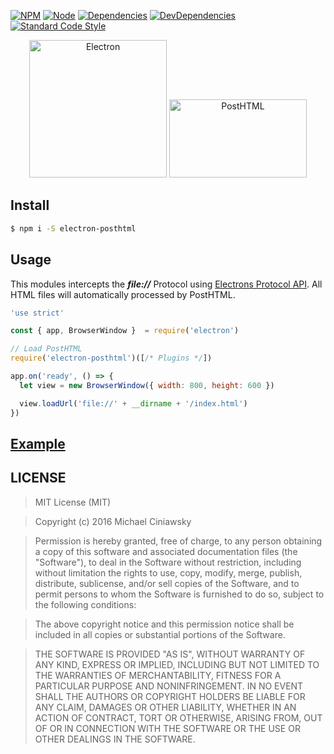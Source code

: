 [![NPM][npm]][npm-url]
[![Node][node]][node-url]
[![Dependencies][deps]][deps-url]
[![DevDependencies][devdeps]][devdeps-url]
[![Standard Code Style][style]][style-url]

<div align="center">
  <img align="bottom" width="220" title="Electron" src="https://worldvectorlogo.com/logos/electron-4.svg" />
  <img width="220" height="125" title="PostHTML" src="http://posthtml.github.io/posthtml/logo.svg">
</div>

## Install

```bash
$ npm i -S electron-posthtml
```

## Usage
This modules intercepts the **_file://_** Protocol using [Electrons Protocol API][api]. All HTML files will automatically processed by PostHTML.

[api]: http://electron.atom.io/docs/api/protocol/

```js
'use strict'

const { app, BrowserWindow }  = require('electron')

// Load PostHTML
require('electron-posthtml')([/* Plugins */])

app.on('ready', () => {
  let view = new BrowserWindow({ width: 800, height: 600 })

  view.loadUrl('file://' + __dirname + '/index.html')
})
```

## [Example](https://github.com/posthtml/electron-posthtml//tree/master/test)

## LICENSE

> MIT License (MIT)

> Copyright (c) 2016 Michael Ciniawsky

> Permission is hereby granted, free of charge, to any person obtaining a copy
of this software and associated documentation files (the "Software"), to deal
in the Software without restriction, including without limitation the rights
to use, copy, modify, merge, publish, distribute, sublicense, and/or sell
copies of the Software, and to permit persons to whom the Software is
furnished to do so, subject to the following conditions:

> The above copyright notice and this permission notice shall be included in all
copies or substantial portions of the Software.

> THE SOFTWARE IS PROVIDED "AS IS", WITHOUT WARRANTY OF ANY KIND, EXPRESS OR
IMPLIED, INCLUDING BUT NOT LIMITED TO THE WARRANTIES OF MERCHANTABILITY,
FITNESS FOR A PARTICULAR PURPOSE AND NONINFRINGEMENT. IN NO EVENT SHALL THE
AUTHORS OR COPYRIGHT HOLDERS BE LIABLE FOR ANY CLAIM, DAMAGES OR OTHER
LIABILITY, WHETHER IN AN ACTION OF CONTRACT, TORT OR OTHERWISE, ARISING FROM,
OUT OF OR IN CONNECTION WITH THE SOFTWARE OR THE USE OR OTHER DEALINGS IN THE
SOFTWARE.

[npm]: https://img.shields.io/npm/v/electron-posthtml.svg
[npm-url]: https://npmjs.com/package/electron-posthtml

[node]: https://img.shields.io/node/v/gh-badges.svg?maxAge=2592000
[node-url]: https://nodejs.org

[deps]: https://david-dm.org/posthtml/electron-posthtml.svg
[deps-url]: https://david-dm.org/posthtml/electron-posthtml

[devdeps]: https://david-dm.org/posthtml/electron-posthtml/dev-status.svg
[devdeps-url]: https://david-dm.org/posthtml/electron-posthtml#info=devDependencies

[style]: https://img.shields.io/badge/code%20style-standard-yellow.svg
[style-url]: http://standardjs.com/

[travis]: http://img.shields.io/travis/posthtml/electron-posthtml.svg
[travis-url]: https://travis-ci.org/posthtml/electron-posthtml

[travis-rel]: http://img.shields.io/travis/posthtml/electron-posthtml.svg?branch=release/1.0.0
[travis-rel-url]:https://travis-ci.org/posthtml/electron-posthtml?branch=release/1.0.0

[travis-dev]: http://img.shields.io/travis/posthtml/electron-posthtml.svg?branch=develop
[travis-dev-url]: https://travis-ci.org/posthtml/electron-posthtml?branch=develop

[cover]: https://coveralls.io/repos/github/posthtml/electron-posthtml/badge.svg?branch=master
[cover-url]: https://coveralls.io/github/posthtml/electron-posthtml?branch=master

[cover-rel]: https://coveralls.io/repos/github/posthtml/electron-posthtml/badge.svg?branch=release/1.0.0
[cover-rel-url]: https://coveralls.io/github/posthtml/electron-posthtml?branch=release/1.0.0

[cover-dev]: https://coveralls.io/repos/github/posthtml/electron-posthtml/badge.svg?branch=develop
[cover-dev-url]: https://coveralls.io/github/posthtml/electron-posthtml?branch=develop

[license]: https://img.shields.io/github/license/posthtml/electron-posthtml.svg
[license-url]: https://raw.githubusercontent.com/posthtml/electron-posthtml/master/LICENSE
